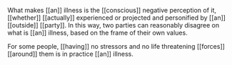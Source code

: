What makes [[an]] illness is the [[conscious]] negative perception of it, [[whether]] [[actually]] experienced or projected and personified by [[an]] [[outside]] [[party]]. In this way, two parties can reasonably disagree on what is [[an]] illness, based on the frame of their own values.  
  
For some people, [[having]] no stressors and no life threatening [[forces]] [[around]] them is in practice [[an]] illness.  